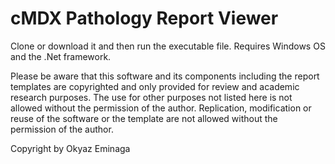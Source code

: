 # cMDX Pathology Report Viewer
Clone or download it and then run the executable file. Requires Windows OS and the .Net framework.

Please be aware that this software and its components including the report templates are copyrighted and only provided for review and academic research purposes. The use for other purposes not listed here is not allowed without the permission of the author. Replication, modification or reuse of the software or the template are not allowed without the permission of the author.

Copyright by Okyaz Eminaga
